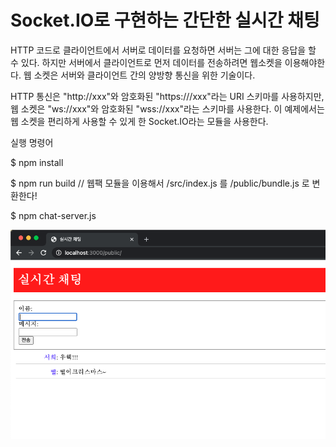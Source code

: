 # Socket.IO로 구현하는 간단한 실시간 채팅

HTTP 코드로 클라이언트에서 서버로 데이터를 요청하면 서버는 그에 대한 응답을 할 수 있다. 하지만 서버에서 클라이언트로 먼저 데이터를 전송하려면 웹소켓을 이용해야한다. 
웹 소켓은 서버와 클라이언트 간의 양방향 통신을 위한 기술이다.

HTTP 통신은 "http://xxx"와 암호화된 "https:///xxx"라는 URI 스키마를 사용하지만, 웹 소켓은 "ws://xxx"와 암호화된 "wss://xxx"라는 스키마를 사용한다.
이 예제에서는 웹 소켓을 편리하게 사용할 수 있게 한 Socket.IO라는 모듈을 사용한다.

실행 명령어

$ npm install

$ npm run build         // 웹팩 모듈을 이용해서 /src/index.js 를 /public/bundle.js 로 변환한다!

$ npm chat-server.js


![chat](./screenshots/chat.png)